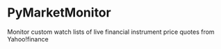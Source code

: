 # PyMarketMonitor
 Monitor custom watch lists of live financial instrument price quotes from Yahoo!finance
